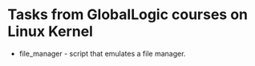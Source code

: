 # Tasks from GlobalLogic courses on Linux Kernel

- file_manager - script that emulates a file manager.
